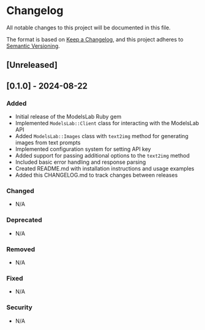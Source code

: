# Changelog

All notable changes to this project will be documented in this file.

The format is based on [Keep a Changelog](https://keepachangelog.com/en/1.0.0/),
and this project adheres to [Semantic Versioning](https://semver.org/spec/v2.0.0.html).

## [Unreleased]

## [0.1.0] - 2024-08-22

### Added
- Initial release of the ModelsLab Ruby gem
- Implemented `ModelsLab::Client` class for interacting with the ModelsLab API
- Added `ModelsLab::Images` class with `text2img` method for generating images from text prompts
- Implemented configuration system for setting API key
- Added support for passing additional options to the `text2img` method
- Included basic error handling and response parsing
- Created README.md with installation instructions and usage examples
- Added this CHANGELOG.md to track changes between releases

### Changed
- N/A

### Deprecated
- N/A

### Removed
- N/A

### Fixed
- N/A

### Security
- N/A
